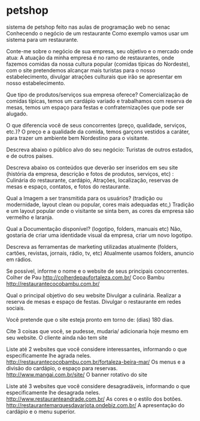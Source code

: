 # petshop
sistema de petshop feito nas aulas de programaçâo web no senac
Conhecendo o negócio de um restaurante
Como exemplo vamos usar um sistema para um restaurante.

Conte-me sobre o negócio de sua empresa, seu objetivo e o mercado onde atua:
A atuação da minha empresa é no ramo de restaurantes, onde fazemos comidas da nossa cultura popular (comidas típicas do Nordeste), com o site pretendemos alcançar mais turistas para o nosso estabelecimento, divulgar atrações culturais que irão se apresentar em nosso estabelecimento.

Que tipo de produtos/serviços sua empresa oferece?
Comercialização de comidas típicas, temos um cardápio variado e trabalhamos com reserva de mesas, temos um espaço para festas e confraternizações que pode ser alugado.

O que diferencia você de seus concorrentes (preço, qualidade, serviços, etc.)?
O preço e a qualidade da comida, temos garçons vestidos a caráter, para trazer um ambiente bem Nordestino para o visitante.

Descreva abaixo o público alvo do seu negócio:
Turistas de outros estados, e de outros países.

Descreva abaixo os conteúdos que deverão ser inseridos em seu site (história da empresa, descrição e fotos de produtos, serviços, etc) :
Culinária do restaurante, cardápio, Atrações, localização, reservas de mesas e espaço, contatos, e fotos do restaurante.

Qual a Imagem a ser transmitida para os usuários? (tradição ou modernidade, layout clean ou popular, cores mais adequadas etc,)
Tradição e um layout popular onde o visitante se sinta bem, as cores da empresa são vermelho e laranja.

Qual a Documentação disponível? (logotipo, folders, manuais etc)
Não, gostaria de criar uma identidade visual da empresa, criar um novo logotipo.

Descreva as ferramentas de marketing utilizadas atualmente (folders, cartões, revistas, jornais, rádio, tv, etc)
Atualmente usamos folders, anuncio em rádios.

Se possível, informe o nome e o website de seus principais concorrentes.
Colher de Pau http://colherdepaufortaleza.com.br/
Coco Bambu http://restaurantecocobambu.com.br/

Qual o principal objetivo do seu website
Divulgar a culinária. Realizar a reserva de mesas e espaço de festas.
Divulgar o restaurante em redes sociais.

Você pretende que o site esteja pronto em torno de: (dias)
180 dias.

Cite 3 coisas que você, se pudesse, mudaria/ adicionaria hoje mesmo em seu website.
O cliente ainda não tem site

Liste até 2 websites que você considere interessantes, informando o que especificamente lhe agrada neles.
http://restaurantecocobambu.com.br/fortaleza-beira-mar/ Os menus e a divisão do cardápio, o espaço para reservas.
http://www.mangai.com.br/site/ O banner rotativo do site

Liste até 3 websites que você considere desagradáveis, informando o que especificamente lhe desagrada neles.
http://www.restauranteandrade.com.br/ As cores e o estilo dos botões.
http://restaurantemarquesdavarjota.ondebiz.com.br/ A apresentação do cardápio e o menu superior.

